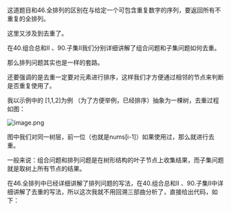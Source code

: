 这道题目和46.全排列的区别在与给定一个可包含重复数字的序列，要返回所有不重复的全排列。

这里又涉及到去重了。

在40.组合总和II 、90.子集II我们分别详细讲解了组合问题和子集问题如何去重。

那么排列问题其实也是一样的套路。

还要强调的是去重一定要对元素进行排序，这样我们才方便通过相邻的节点来判断是否重复使用了。

我以示例中的 [1,1,2]为例 （为了方便举例，已经排序）抽象为一棵树，去重过程如图：

![image.png](https://chw-1300507518.cos.ap-shanghai.myqcloud.com/picgoimg/1674877014-GhcSpO-image-20230414100348615.png)

图中我们对同一树层，前一位（也就是nums[i-1]）如果使用过，那么就进行去重。

一般来说：组合问题和排列问题是在树形结构的叶子节点上收集结果，而子集问题就是取树上所有节点的结果。

在46.全排列中已经详细讲解了排列问题的写法，在40.组合总和II 、90.子集II中详细讲解了去重的写法，所以这次我就不用回溯三部曲分析了，直接给出代码，如下：

